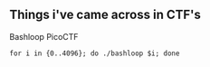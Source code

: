 ## Things i've came across in CTF's 

Bashloop PicoCTF 
```
for i in {0..4096}; do ./bashloop $i; done
```
